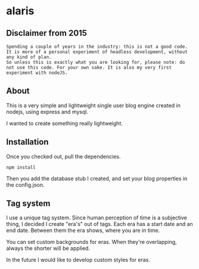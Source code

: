 alaris
======

Disclaimer from 2015
--------------------
```
Spending a couple of years in the industry: this is not a good code. 
It is more of a personal experiment of headless development, without any kind of plan. 
So unless this is exactly what you are looking for, please note: do not use this code. For your own sake. It is also my very first experiment with nodeJS.
```


About
-----

This is a very simple and lightweight single user blog engine created in nodejs, using express and mysql.

I wanted to create something really lightweight.

Installation
------------

Once you checked out, pull the dependencies.

```
npm install
```

Then you add the database stub I created, and set your blog properties in the config.json.


Tag system
----------

I use a unique tag system. Since human perception of time is a subjective thing, I decided I create "era's" out of tags. Each era has a start date and an end date. Between them the era shows, where you are in time. 

You can set custom backgrounds for eras. When they're overlapping, always the shorter will be applied.

In the future I would like to develop custom styles for eras. 



